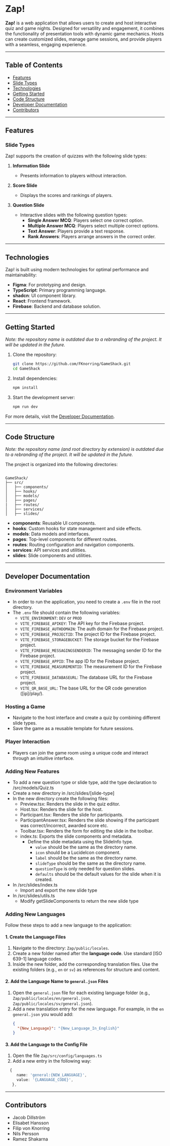 # Zap!

**Zap!** is a web application that allows users to create and host interactive quiz and game nights. Designed for versatility and engagement, it combines the functionality of presentation tools with dynamic game mechanics. Hosts can create customized slides, manage game sessions, and provide players with a seamless, engaging experience.

---

## Table of Contents

- [Features](#features)
- [Slide Types](#slide-types)
- [Technologies](#technologies)
- [Getting Started](#getting-started)
- [Code Structure](#code-structure)
- [Developer Documentation](#developer-documentation)
- [Contributors](#contributors)

---

## Features

### Slide Types

Zap! supports the creation of quizzes with the following slide types:

1. **Information Slide**

   - Presents information to players without interaction.

2. **Score Slide**

   - Displays the scores and rankings of players.

3. **Question Slide**
   - Interactive slides with the following question types:
     - **Single Answer MCQ**: Players select one correct option.
     - **Multiple Answer MCQ**: Players select multiple correct options.
     - **Text Answer**: Players provide a text response.
     - **Rank Answers**: Players arrange answers in the correct order.

---

## Technologies

Zap! is built using modern technologies for optimal performance and maintainability:

- **Figma**: For prototyping and design.
- **TypeScript**: Primary programming language.
- **shadcn**: UI component library.
- **React**: Frontend framework.
- **Firebase**: Backend and database solution.

---

## Getting Started

_Note: the repository name is outdated due to a rebranding of the project. It will be updated in the future._

1. Clone the repository:
   ```bash
   git clone https://github.com/FKnorring/GameShack.git
   cd GameShack
   ```
2. Install dependencies:
   ```bash
   npm install
   ```
3. Start the development server:
   ```bash
   npm run dev
   ```

For more details, visit the [Developer Documentation](#developer-documentation).

---

## Code Structure

_Note: the repository name (and root directory by extension) is outdated due to a rebranding of the project. It will be updated in the future._

The project is organized into the following directories:

```plaintext

GameShack/
├── src/
│   ├── components/
│   ├── hooks/
│   ├── models/
│   ├── pages/
|   ├── routes/
│   ├── services/
│   ├── slides/
```

- **components**: Reusable UI components.
- **hooks**: Custom hooks for state management and side effects.
- **models**: Data models and interfaces.
- **pages**: Top-level components for different routes.
- **routes**: Routing configuration and navigation components.
- **services**: API services and utilities.
- **slides**: Slide components and utilities.

---

## Developer Documentation

### Environment Variables

- In order to run the application, you need to create a `.env` file in the root directory.
- The `.env` file should contain the following variables:
  - `VITE_ENVIRONMENT`: `DEV` or `PROD`
  - `VITE_FIREBASE_APIKEY`: The API key for the Firebase project.
  - `VITE_FIREBASE_AUTHDOMAIN`: The auth domain for the Firebase project.
  - `VITE_FIREBASE_PROJECTID`: The project ID for the Firebase project.
  - `VITE_FIREBASE_STORAGEBUCKET`: The storage bucket for the Firebase project.
  - `VITE_FIREBASE_MESSAGINGSENDERID`: The messaging sender ID for the Firebase project.
  - `VITE_FIREBASE_APPID`: The app ID for the Firebase project.
  - `VITE_FIREBASE_MEASUREMENTID`: The measurement ID for the Firebase project.
  - `VITE_FIREBASE_DATABASEURL`: The database URL for the Firebase project.
  - `VITE_QR_BASE_URL`: The base URL for the QR code generation ([ip]/play/).

### Hosting a Game

- Navigate to the host interface and create a quiz by combining different slide types.
- Save the game as a reusable template for future sessions.

### Player Interaction

- Players can join the game room using a unique code and interact through an intuitive interface.

### Adding New Features

- To add a new question type or slide type, add the type declaration to /src/models/Quiz.ts
- Create a new directory in /src/slides/[slide-type]
- In the new directory create the following files:
  - Preview.tsx: Renders the slide in the quiz editor.
  - Host.tsx: Renders the slide for the host.
  - Participant.tsx: Renders the slide for participants.
  - ParticipantAnswer.tsx: Renders the slide showing if the participant was correct/incorrect, awarded score etc.
  - Toolbar.tsx: Renders the form for editing the slide in the toolbar.
  - index.ts: Exports the slide components and metadata.
    - Define the slide metadata using the SlideInfo type.
      - `value` should be the same as the directory name.
      - `icon` should be a LucideIcon component.
      - `label` should be the same as the directory name.
      - `slideType` should be the same as the directory name.
      - `questionType` is only needed for question slides.
      - `defaults` should be the default values for the slide when it is created.
- In /src/slides/index.ts
  - Import and export the new slide type
- In /src/slides/utils.ts
  - Modify getSlideComponents to return the new slide type

### Adding New Languages

Follow these steps to add a new language to the application:

#### 1. Create the Language Files

1. Navigate to the directory: `Zap/public/locales`.
2. Create a new folder named after the **language code**. Use standard [ISO 639-1] language codes.
3. Inside the new folder, add the corresponding translation files. Use the existing folders (e.g., `en` or `sv`) as references for structure and content.

#### 2. Add the Language Name to `general.json` Files

1. Open the `general.json` file for each existing language folder (e.g., `Zap/public/locales/en/general.json`, `Zap/public/locales/sv/general.json`).
2. Add a new translation entry for the new language. For example, in the `en` `general.json` you would add:
   ```json
   {
     "{New_Language}": "{New_Language_In_English}"
   }
   ```

#### 3. Add the Language to the Config File

1. Open the file `Zap/src/config/languages.ts`
2. Add a new entry in the following way:

```ts
  {
     name: 'general:{NEW_LANGUAGE}',
     value: '{LANGUAGE_CODE}',
   },
```

---

## Contributors

- Jacob Dillström
- Elisabet Hansson
- Filip von Knorring
- Nils Persson
- Ramez Shakarna

```

```
